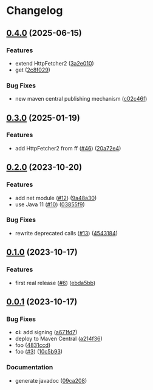 # Changelog

## [0.4.0](https://github.com/sverrehu/shhsoft4/compare/v0.3.0...v0.4.0) (2025-06-15)


### Features

* extend HttpFetcher2 ([3a2e010](https://github.com/sverrehu/shhsoft4/commit/3a2e0107963ad486f60305ce533b075a42bc27ba))
* get ([2c8f029](https://github.com/sverrehu/shhsoft4/commit/2c8f02913c2bee4160d0a34dad7879bdb632a9a4))


### Bug Fixes

* new maven central publishing mechanism ([c02c46f](https://github.com/sverrehu/shhsoft4/commit/c02c46fba6620dc615079ebaed41ac0785523793))

## [0.3.0](https://github.com/sverrehu/shhsoft4/compare/v0.2.0...v0.3.0) (2025-01-19)


### Features

* add HttpFetcher2 from ff ([#46](https://github.com/sverrehu/shhsoft4/issues/46)) ([20a72e4](https://github.com/sverrehu/shhsoft4/commit/20a72e4b9a7a68f912bba4f6670ff1a7bd17bc68))

## [0.2.0](https://github.com/sverrehu/shhsoft4/compare/v0.1.0...v0.2.0) (2023-10-20)


### Features

* add net module ([#12](https://github.com/sverrehu/shhsoft4/issues/12)) ([9a48a30](https://github.com/sverrehu/shhsoft4/commit/9a48a30caea73305ff46b556c2ed774a1303a697))
* use Java 11 ([#10](https://github.com/sverrehu/shhsoft4/issues/10)) ([03855f9](https://github.com/sverrehu/shhsoft4/commit/03855f90ba21b98e5916b97b4ba08ef4c41cf641))


### Bug Fixes

* rewrite deprecated calls ([#13](https://github.com/sverrehu/shhsoft4/issues/13)) ([4543184](https://github.com/sverrehu/shhsoft4/commit/454318441d47b63fed7163494779b8efcac351cd))

## [0.1.0](https://github.com/sverrehu/shhsoft4/compare/v0.0.1...v0.1.0) (2023-10-17)


### Features

* first real release ([#6](https://github.com/sverrehu/shhsoft4/issues/6)) ([ebda5bb](https://github.com/sverrehu/shhsoft4/commit/ebda5bb0b74e639856b1887958f2a194f33d749d))

## [0.0.1](https://github.com/sverrehu/shhsoft4/compare/v0.0.0...v0.0.1) (2023-10-17)


### Bug Fixes

* **ci:** add signing ([a671fd7](https://github.com/sverrehu/shhsoft4/commit/a671fd7b5e3c8d3bf4ea824700a947f8a215729b))
* deploy to Maven Central ([a214f36](https://github.com/sverrehu/shhsoft4/commit/a214f36c0cd1a751a0f321fafd8c9de9b1d418e4))
* foo ([4831ccd](https://github.com/sverrehu/shhsoft4/commit/4831ccdd3f9e3341556043d1fe150d30d8acc351))
* foo ([#3](https://github.com/sverrehu/shhsoft4/issues/3)) ([10c5b93](https://github.com/sverrehu/shhsoft4/commit/10c5b932c8a91e214245b13a8c8c1e0dcc12d62e))


### Documentation

* generate javadoc ([09ca208](https://github.com/sverrehu/shhsoft4/commit/09ca20869492643dbd5f5fc18b27a7650c165768))
